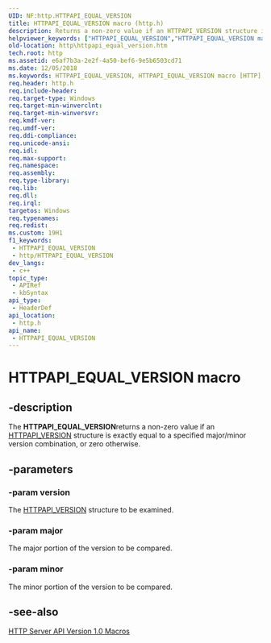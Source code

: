 ```yaml
---
UID: NF:http.HTTPAPI_EQUAL_VERSION
title: HTTPAPI_EQUAL_VERSION macro (http.h)
description: Returns a non-zero value if an HTTPAPI_VERSION structure is exactly equal to a specified major/minor version combination, or zero otherwise.
helpviewer_keywords: ["HTTPAPI_EQUAL_VERSION","HTTPAPI_EQUAL_VERSION macro [HTTP]","http.httpapi_equal_version","http/HTTPAPI_EQUAL_VERSION"]
old-location: http\httpapi_equal_version.htm
tech.root: http
ms.assetid: e6af7b3a-2e2f-4a50-bef6-9e5b6503cd71
ms.date: 12/05/2018
ms.keywords: HTTPAPI_EQUAL_VERSION, HTTPAPI_EQUAL_VERSION macro [HTTP], http.httpapi_equal_version, http/HTTPAPI_EQUAL_VERSION
req.header: http.h
req.include-header: 
req.target-type: Windows
req.target-min-winverclnt: 
req.target-min-winversvr: 
req.kmdf-ver: 
req.umdf-ver: 
req.ddi-compliance: 
req.unicode-ansi: 
req.idl: 
req.max-support: 
req.namespace: 
req.assembly: 
req.type-library: 
req.lib: 
req.dll: 
req.irql: 
targetos: Windows
req.typenames: 
req.redist: 
ms.custom: 19H1
f1_keywords:
 - HTTPAPI_EQUAL_VERSION
 - http/HTTPAPI_EQUAL_VERSION
dev_langs:
 - c++
topic_type:
 - APIRef
 - kbSyntax
api_type:
 - HeaderDef
api_location:
 - http.h
api_name:
 - HTTPAPI_EQUAL_VERSION
---
```


# HTTPAPI_EQUAL_VERSION macro


## -description

The <b>HTTPAPI_EQUAL_VERSION</b>returns a non-zero value if an 
<a href="/windows/desktop/api/http/ns-http-httpapi_version">HTTPAPI_VERSION</a> structure is exactly equal to a specified major/minor version combination, or zero otherwise.

## -parameters

### -param version

The 
<a href="/windows/desktop/api/http/ns-http-httpapi_version">HTTPAPI_VERSION</a> structure to be examined.

### -param major

The major portion of the version to be compared.

### -param minor

The minor portion of the version to be compared.

## -see-also

<a href="/windows/desktop/Http/http-server-api-version-1-0-macros">HTTP Server API Version 1.0 Macros</a>

